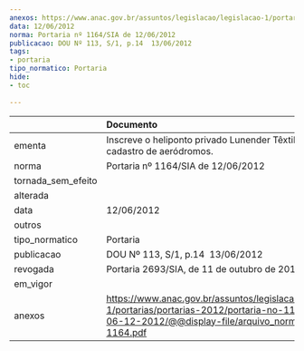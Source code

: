 ```yaml
---
anexos: https://www.anac.gov.br/assuntos/legislacao/legislacao-1/portarias/portarias-2012/portaria-no-1164-sia-de-06-12-2012/@@display-file/arquivo_norma/PA2012-1164.pdf
data: 12/06/2012
norma: Portaria nº 1164/SIA de 12/06/2012
publicacao: DOU Nº 113, S/1, p.14  13/06/2012
tags:
- portaria
tipo_normatico: Portaria
hide: 
- toc 
 
---
```


|                    | Documento                                                                                                                                                         |
|:-------------------|:------------------------------------------------------------------------------------------------------------------------------------------------------------------|
| ementa             | Inscreve o heliponto privado Lunender Têxtil (SC) no cadastro de aeródromos.                                                                                      |
| norma              | Portaria nº 1164/SIA de 12/06/2012                                                                                                                                |
| tornada_sem_efeito |                                                                                                                                                                   |
| alterada           |                                                                                                                                                                   |
| data               | 12/06/2012                                                                                                                                                        |
| outros             |                                                                                                                                                                   |
| tipo_normatico     | Portaria                                                                                                                                                          |
| publicacao         | DOU Nº 113, S/1, p.14  13/06/2012                                                                                                                                 |
| revogada           | Portaria 2693/SIA, de 11 de outubro de 2013                                                                                                                       |
| em_vigor           |                                                                                                                                                                   |
| anexos             | https://www.anac.gov.br/assuntos/legislacao/legislacao-1/portarias/portarias-2012/portaria-no-1164-sia-de-06-12-2012/@@display-file/arquivo_norma/PA2012-1164.pdf |